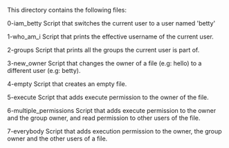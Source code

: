 This directory contains the following files:

0-iam_betty
Script that switches the current user to a user named 'betty'

1-who_am_i
Script that prints the effective username of the current user.

2-groups
Script that prints all the groups the current user is part of.

3-new_owner
Script that changes the owner of a file (e.g: hello) to a different user (e.g: betty).

4-empty
Script that creates an empty file.

5-execute
Script that adds execute permission to the owner of the file.

6-multiple_permissions
Script that adds execute permission to the owner and the group owner, and read permission to other users of the file.

7-everybody
Script that adds execution permission to the owner, the group owner and the other users of a file.

